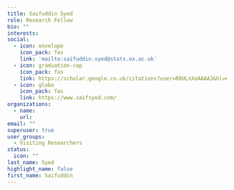 ```yaml
---
title: Saifuddin Syed
role: Research Fellow
bio: ""
interests:
social:
  - icon: envelope
    icon_pack: fas
    link: 'mailto:saifuddin.syed@stats.ox.ac.uk'
  - icon: graduation-cap
    icon_pack: fas
    link: https://scholar.google.co.uk/citations?user=R8ULnXoAAAAJ&hl=en
  - icon: globe
    icon_pack: fas
    link: https://www.saifsyed.com/
organizations:
  - name: 
    url: 
email: ""
superuser: true
user_groups:
  - Visiting Researchers
status:
  icon: ""
last_name: Syed
highlight_name: false
first_name: Saifuddin 
---
```

<!-- BIO

{style="text-align: justify;"} -->
